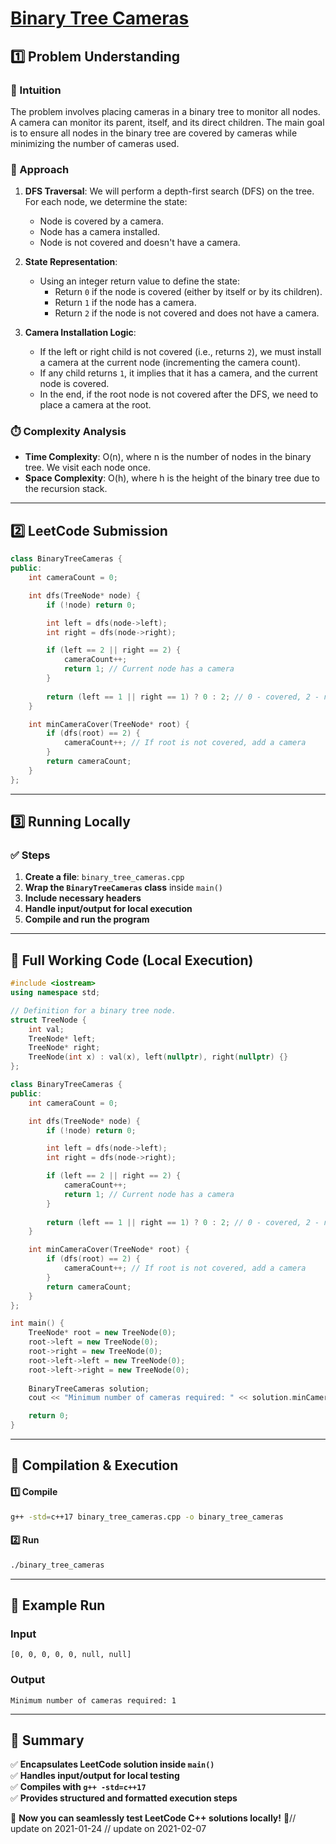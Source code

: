 # **[Binary Tree Cameras](https://leetcode.com/problems/binary-tree-cameras/description/)**  

## **1️⃣ Problem Understanding**  
### **📌 Intuition**  
The problem involves placing cameras in a binary tree to monitor all nodes. A camera can monitor its parent, itself, and its direct children. The main goal is to ensure all nodes in the binary tree are covered by cameras while minimizing the number of cameras used.

### **🚀 Approach**  
1. **DFS Traversal**: We will perform a depth-first search (DFS) on the tree. For each node, we determine the state:
   - Node is covered by a camera.
   - Node has a camera installed.
   - Node is not covered and doesn't have a camera.
   
2. **State Representation**:
   - Using an integer return value to define the state:
     - Return `0` if the node is covered (either by itself or by its children).
     - Return `1` if the node has a camera.
     - Return `2` if the node is not covered and does not have a camera.

3. **Camera Installation Logic**: 
   - If the left or right child is not covered (i.e., returns `2`), we must install a camera at the current node (incrementing the camera count).
   - If any child returns `1`, it implies that it has a camera, and the current node is covered. 
   - In the end, if the root node is not covered after the DFS, we need to place a camera at the root.

### **⏱️ Complexity Analysis**  
- **Time Complexity**: O(n), where n is the number of nodes in the binary tree. We visit each node once.
- **Space Complexity**: O(h), where h is the height of the binary tree due to the recursion stack.  

---  

## **2️⃣ LeetCode Submission**  
```cpp
class BinaryTreeCameras {
public:
    int cameraCount = 0;

    int dfs(TreeNode* node) {
        if (!node) return 0;

        int left = dfs(node->left);
        int right = dfs(node->right);

        if (left == 2 || right == 2) {
            cameraCount++;
            return 1; // Current node has a camera
        }
        
        return (left == 1 || right == 1) ? 0 : 2; // 0 - covered, 2 - not covered
    }

    int minCameraCover(TreeNode* root) {
        if (dfs(root) == 2) {
            cameraCount++; // If root is not covered, add a camera
        }
        return cameraCount;
    }
};
```  

---  

## **3️⃣ Running Locally**  
### **✅ Steps**  
1. **Create a file**: `binary_tree_cameras.cpp`  
2. **Wrap the `BinaryTreeCameras` class** inside `main()`  
3. **Include necessary headers**  
4. **Handle input/output for local execution**  
5. **Compile and run the program**  

---  

## **📝 Full Working Code (Local Execution)**  
```cpp
#include <iostream>
using namespace std;

// Definition for a binary tree node.
struct TreeNode {
    int val;
    TreeNode* left;
    TreeNode* right;
    TreeNode(int x) : val(x), left(nullptr), right(nullptr) {}
};

class BinaryTreeCameras {
public:
    int cameraCount = 0;

    int dfs(TreeNode* node) {
        if (!node) return 0;

        int left = dfs(node->left);
        int right = dfs(node->right);

        if (left == 2 || right == 2) {
            cameraCount++;
            return 1; // Current node has a camera
        }
        
        return (left == 1 || right == 1) ? 0 : 2; // 0 - covered, 2 - not covered
    }

    int minCameraCover(TreeNode* root) {
        if (dfs(root) == 2) {
            cameraCount++; // If root is not covered, add a camera
        }
        return cameraCount;
    }
};

int main() {
    TreeNode* root = new TreeNode(0);
    root->left = new TreeNode(0);
    root->right = new TreeNode(0);
    root->left->left = new TreeNode(0);
    root->left->right = new TreeNode(0);
    
    BinaryTreeCameras solution;
    cout << "Minimum number of cameras required: " << solution.minCameraCover(root) << endl;

    return 0;
}
```  

---  

## **🔧 Compilation & Execution**  
#### **1️⃣ Compile**  
```bash
g++ -std=c++17 binary_tree_cameras.cpp -o binary_tree_cameras
```  

#### **2️⃣ Run**  
```bash
./binary_tree_cameras
```  

---  

## **🎯 Example Run**  
### **Input**  
```
[0, 0, 0, 0, 0, null, null]
```  
### **Output**  
```
Minimum number of cameras required: 1
```  

---  

## **📌 Summary**  
✅ **Encapsulates LeetCode solution inside `main()`**  
✅ **Handles input/output for local testing**  
✅ **Compiles with `g++ -std=c++17`**  
✅ **Provides structured and formatted execution steps**  

🚀 **Now you can seamlessly test LeetCode C++ solutions locally!** 🚀// update on 2021-01-24
// update on 2021-02-07
